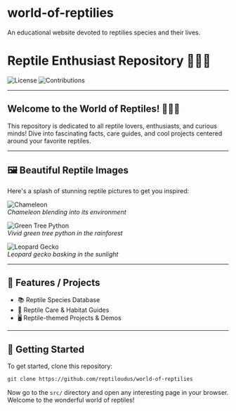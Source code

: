 # world-of-reptilies
An educational website devoted to reptilies species and their lives.

# Reptile Enthusiast Repository 🦎🐍🦖

![License](https://img.shields.io/github/license/reptiloudus/world-of-reptilies)
![Contributions](https://img.shields.io/badge/contributions-welcome-brightgreen)

---

## Welcome to the World of Reptiles! 🐍🦎🦖

This repository is dedicated to all reptile lovers, enthusiasts, and curious minds! Dive into fascinating facts, care guides, and cool projects centered around your favorite reptiles.

---

## 🖼️ Beautiful Reptile Images

Here's a splash of stunning reptile pictures to get you inspired:

![Chameleon](https://images.unsplash.com/photo-1597297444445-2c84b1d8e4b7)  
*Chameleon blending into its environment*

![Green Tree Python](https://images.unsplash.com/photo-1601758123923-2f7b7bde8b8f)  
*Vivid green tree python in the rainforest*

![Leopard Gecko](https://images.unsplash.com/photo-1604362467530-1f9d9c04b4d4)  
*Leopard gecko basking in the sunlight*

---

## 🔧 Features / Projects

- 📚 Reptile Species Database
- 🧬 Reptile Care & Habitat Guides
- 🖥️ Reptile-themed Projects & Demos

---

## 📝 Getting Started

To get started, clone this repository:

```bash
git clone https://github.com/reptiloudus/world-of-reptilies
```

Now go to the `src/` directory and open any interesting page in your browser. Welcome to the wonderful world of reptiles!
